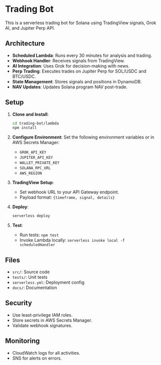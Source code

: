 # Trading Bot

This is a serverless trading bot for Solana using TradingView signals, Grok AI, and Jupiter Perp API.

## Architecture

- **Scheduled Lambda**: Runs every 30 minutes for analysis and trading.
- **Webhook Handler**: Receives signals from TradingView.
- **AI Integration**: Uses Grok for decision-making with news.
- **Perp Trading**: Executes trades on Jupiter Perp for SOL/USDC and BTC/USDC.
- **State Management**: Stores signals and positions in DynamoDB.
- **NAV Updates**: Updates Solana program NAV post-trade.

## Setup

1. **Clone and Install**:
   ```bash
   cd trading-bot/lambda
   npm install
   ```

2. **Configure Environment**:
   Set the following environment variables or in AWS Secrets Manager:
   - `GROK_API_KEY`
   - `JUPITER_API_KEY`
   - `WALLET_PRIVATE_KEY`
   - `SOLANA_RPC_URL`
   - `AWS_REGION`

3. **TradingView Setup**:
   - Set webhook URL to your API Gateway endpoint.
   - Payload format: `{timeframe, signal, details}`

4. **Deploy**:
   ```bash
   serverless deploy
   ```

5. **Test**:
   - Run tests: `npm test`
   - Invoke Lambda locally: `serverless invoke local -f scheduledHandler`

## Files

- `src/`: Source code
- `tests/`: Unit tests
- `serverless.yml`: Deployment config
- `docs/`: Documentation

## Security

- Use least-privilege IAM roles.
- Store secrets in AWS Secrets Manager.
- Validate webhook signatures.

## Monitoring

- CloudWatch logs for all activities.
- SNS for alerts on errors.